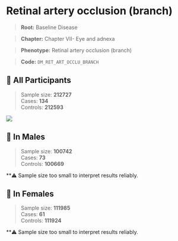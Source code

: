 # Retinal artery occlusion (branch)

> **Root:** Baseline Disease  

> **Chapter:** Chapter VII- Eye and adnexa  

> **Phenotype:** Retinal artery occlusion (branch)  

> **Code:** `DM_RET_ART_OCCLU_BRANCH`

## 🧪 All Participants  
> Sample size: **212727**  
> Cases: **134**  
> Controls: **212593**
<img src="/Disease/Figures/ALL/Incidence/DM_RET_ART_OCCLU_BRANCH.png"/>
<CsvTable src="/Disease_Data/ALL/Incidence/COX_DM_RET_ART_OCCLU_BRANCH.csv" label="🔍 View full results" />

## 👨 In Males  
> Sample size: **100742**  
> Cases: **73**  
> Controls: **100669**

**⚠️ Sample size too small to interpret results reliably.


## 👩 In Females  
> Sample size: **111985**  
> Cases: **61**  
> Controls: **111924**

**⚠️ Sample size too small to interpret results reliably.


